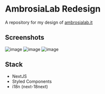 # AmbrosiaLab Redesign
A repository for my design of [ambrosialab.it](http://www.ambrosialab.it)

## Screenshots
![image](https://user-images.githubusercontent.com/95392008/167490238-a75c7e8b-af98-4cbd-8a95-e94061497fad.png)
![image](https://user-images.githubusercontent.com/95392008/167490259-c9eee33f-e8b7-45e2-a05c-73fa11ae8bb6.png)
![image](https://user-images.githubusercontent.com/95392008/167490289-0885e97c-7725-45f0-8a14-c82f4f06812b.png)

## Stack
* NextJS
* Styled Components
* i18n (next-18next)
